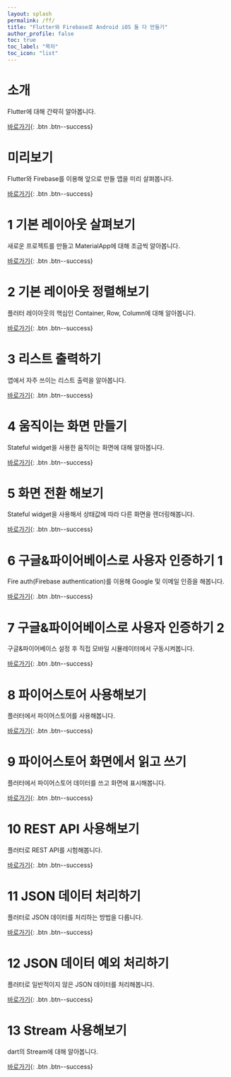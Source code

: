 ```yaml
---
layout: splash
permalink: /ff/
title: "Flutter와 Firebase로 Android iOS 둘 다 만들기"
author_profile: false
toc: true
toc_label: "목차"
toc_icon: "list"
---
```


# 소개

Flutter에 대해 간략히 알아봅니다.

[바로가기](/mobile/talk-flutter/){: .btn .btn--success}

# 미리보기

Flutter와 Firebase를 이용해 앞으로 만들 앱을 미리 살펴봅니다.

[바로가기](/ff/ff-000/){: .btn .btn--success}

# 1 기본 레이아웃 살펴보기

새로운 프로젝트를 만들고 MaterialApp에 대해 조금씩 알아봅니다.

[바로가기](/ff/ff-001/){: .btn .btn--success}

# 2 기본 레이아웃 정렬해보기

플러터 레이아웃의 핵심인 Container, Row, Column에 대해 알아봅니다.

[바로가기](/ff/ff-002/){: .btn .btn--success}

# 3 리스트 출력하기

앱에서 자주 쓰이는 리스트 출력을 알아봅니다.

[바로가기](/ff/ff-003/){: .btn .btn--success}

# 4 움직이는 화면 만들기

Stateful widget을 사용한 움직이는 화면에 대해 알아봅니다.

[바로가기](/ff/ff-004/){: .btn .btn--success}

# 5 화면 전환 해보기

Stateful widget을 사용해서 상태값에 따라 다른 화면을 렌더링해봅니다.

[바로가기](/ff/ff-005/){: .btn .btn--success}

# 6 구글&파이어베이스로 사용자 인증하기 1

Fire auth(Firebase authentication)를 이용해 Google 및 이메일 인증을 해봅니다.

[바로가기](/ff/ff-006/){: .btn .btn--success}

# 7 구글&파이어베이스로 사용자 인증하기 2

구글&파이어베이스 설정 후 직접 모바일 시뮬레이터에서 구동시켜봅니다. 

[바로가기](/ff/ff-007/){: .btn .btn--success}

# 8 파이어스토어 사용해보기

플러터에서 파이어스토어를 사용해봅니다.

[바로가기](/ff/ff-008/){: .btn .btn--success}

# 9 파이어스토어 화면에서 읽고 쓰기

플러터에서 파이어스토어 데이터를 쓰고 화면에 표시해봅니다.

[바로가기](/ff/ff-009/){: .btn .btn--success}

# 10 REST API 사용해보기

플러터로 REST API를 시험해봅니다.

[바로가기](/ff/ff-010/){: .btn .btn--success}

# 11 JSON 데이터 처리하기

플러터로 JSON 데이터를 처리하는 방법을 다룹니다.

[바로가기](/ff/ff-011/){: .btn .btn--success}

# 12 JSON 데이터 예외 처리하기

플러터로 일반적이지 않은 JSON 데이터를 처리해봅니다.

[바로가기](/ff/ff-012/){: .btn .btn--success}

# 13 Stream 사용해보기

dart의 Stream에 대해 알아봅니다.

[바로가기](/ff/ff-013/){: .btn .btn--success}
